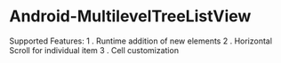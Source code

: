 Android-MultilevelTreeListView
==============================
Supported Features:
  1 . Runtime addition of new elements
  2 . Horizontal Scroll for individual item
  3 . Cell customization 

